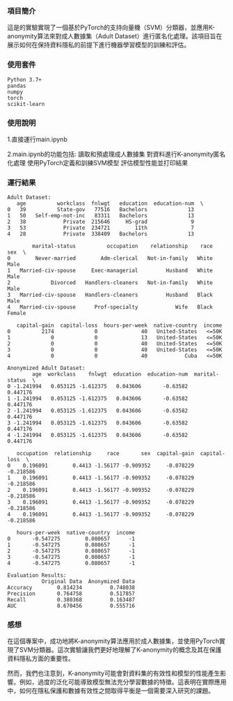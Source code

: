 ### 項目簡介
這是的實驗實現了一個基於PyTorch的支持向量機（SVM）分類器，並應用K-anonymity算法來對成人數據集（Adult Dataset）進行匿名化處理。該項目旨在展示如何在保持資料隱私的前提下進行機器學習模型的訓練和評估。

### 使用套件
```
Python 3.7+
pandas
numpy
torch
scikit-learn
```

### 使用說明
1.直接運行main.ipynb

2.main.ipynb的功能包括:
    讀取和預處理成人數據集
    對資料進行K-anonymity匿名化處理
    使用PyTorch定義和訓練SVM模型
    評估模型性能並打印結果

### 運行結果
```
Adult Dataset:
   age          workclass  fnlwgt   education  education-num  \
0   39          State-gov   77516   Bachelors             13   
1   50   Self-emp-not-inc   83311   Bachelors             13   
2   38            Private  215646     HS-grad              9   
3   53            Private  234721        11th              7   
4   28            Private  338409   Bachelors             13   

        marital-status          occupation    relationship    race      sex  \
0        Never-married        Adm-clerical   Not-in-family   White     Male   
1   Married-civ-spouse     Exec-managerial         Husband   White     Male   
2             Divorced   Handlers-cleaners   Not-in-family   White     Male   
3   Married-civ-spouse   Handlers-cleaners         Husband   Black     Male   
4   Married-civ-spouse      Prof-specialty            Wife   Black   Female   

   capital-gain  capital-loss  hours-per-week  native-country  income  
0          2174             0              40   United-States   <=50K  
1             0             0              13   United-States   <=50K  
2             0             0              40   United-States   <=50K  
3             0             0              40   United-States   <=50K  
4             0             0              40            Cuba   <=50K  

Anonymized Adult Dataset:
        age  workclass    fnlwgt  education  education-num  marital-status  \
0 -1.241994   0.053125 -1.612375   0.043606       -0.63582        0.447176   
1 -1.241994   0.053125 -1.612375   0.043606       -0.63582        0.447176   
2 -1.241994   0.053125 -1.612375   0.043606       -0.63582        0.447176   
3 -1.241994   0.053125 -1.612375   0.043606       -0.63582        0.447176   
4 -1.241994   0.053125 -1.612375   0.043606       -0.63582        0.447176   

   occupation  relationship     race       sex  capital-gain  capital-loss  \
0    0.196091        0.4413 -1.56177 -0.909352     -0.078229     -0.218586   
1    0.196091        0.4413 -1.56177 -0.909352     -0.078229     -0.218586   
2    0.196091        0.4413 -1.56177 -0.909352     -0.078229     -0.218586   
3    0.196091        0.4413 -1.56177 -0.909352     -0.078229     -0.218586   
4    0.196091        0.4413 -1.56177 -0.909352     -0.078229     -0.218586   

   hours-per-week  native-country  income  
0       -0.547275        0.080657      -1  
1       -0.547275        0.080657      -1  
2       -0.547275        0.080657      -1  
3       -0.547275        0.080657      -1  
4       -0.547275        0.080657      -1  

Evaluation Results:
           Original Data  Anonymized Data
Accuracy        0.814234         0.748038
Precision       0.764758         0.517857
Recall          0.380368         0.163487
AUC             0.670456         0.555716

```

### 感想
在這個專案中，成功地將K-anonymity算法應用於成人數據集，並使用PyTorch實現了SVM分類器。這次實驗讓我們更好地理解了K-anonymity的概念及其在保護資料隱私方面的重要性。

然而，我們也注意到，K-anonymity可能會對資料集的有效性和模型的性能產生影響。例如，過度的泛化可能導致模型無法充分學習數據的特徵。這表明在實際應用中，如何在隱私保護和數據有效性之間取得平衡是一個需要深入研究的課題。
